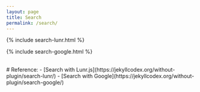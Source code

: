```yaml
---
layout: page
title: Search
permalink: /search/
---
```



{% include search-lunr.html %}

{% include search-google.html %}

<br>
# Reference:
- [Search with Lunr.js](https://jekyllcodex.org/without-plugin/search-lunr/)
- [Search with Google](https://jekyllcodex.org/without-plugin/search-google/)

